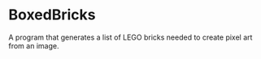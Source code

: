 # BoxedBricks
A program that generates a list of LEGO bricks needed to create pixel art from an image. 

